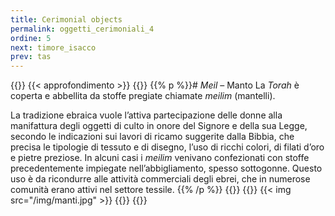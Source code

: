 ```yaml
---
title: Cerimonial objects
permalink: oggetti_cerimoniali_4
ordine: 5
next: timore_isacco
prev: tas
---
```

{{<row class="approfondimento">}}
{{< approfondimento >}}
{{<column>}}
{{% p %}}# *Meil* – Manto
La *Torah* è coperta e abbellita da stoffe pregiate chiamate *meilim* (mantelli).

La tradizione ebraica vuole l’attiva partecipazione delle donne alla manifattura degli oggetti di culto in onore del Signore e della sua Legge, secondo le
indicazioni sui lavori di ricamo suggerite dalla Bibbia, che precisa le tipologie di tessuto e di disegno, l’uso di ricchi colori, di filati d’oro e pietre preziose.
In alcuni casi i *meilim* venivano confezionati con stoffe precedentemente impiegate nell’abbigliamento, spesso sottogonne. Questo uso è da ricondurre alle
attività commerciali degli ebrei, che in numerose comunità erano attivi nel settore tessile.
{{% /p %}}
{{</column>}}
{{<column>}}
{{< img src="/img/manti.jpg" >}}
{{</column>}}
{{</row>}}